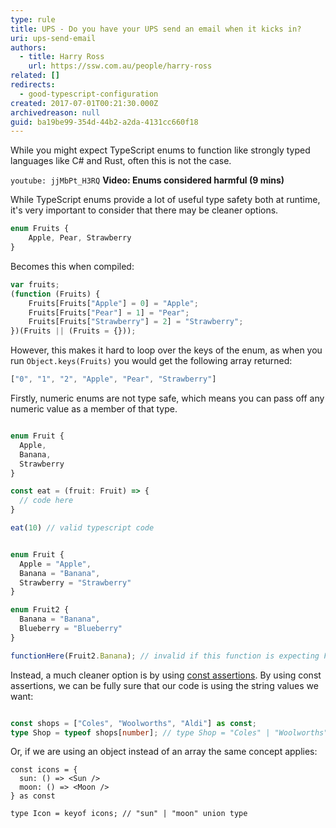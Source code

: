 ```yaml
---
type: rule
title: UPS - Do you have your UPS send an email when it kicks in?
uri: ups-send-email
authors:
  - title: Harry Ross
    url: https://ssw.com.au/people/harry-ross
related: []
redirects:
  - good-typescript-configuration
created: 2017-07-01T00:21:30.000Z
archivedreason: null
guid: ba19be99-354d-44b2-a2da-4131cc660f18
---
```

While you might expect TypeScript enums to function like strongly typed languages like C# and Rust, often this is not the case. 

<!--endintro-->

`youtube: jjMbPt_H3RQ`
**Video: Enums considered harmful (9 mins)**

While TypeScript enums provide a lot of useful type safety both at runtime, it's very important to consider that there may be cleaner options. 

```ts
enum Fruits {
    Apple, Pear, Strawberry
}
```

Becomes this when compiled:

```js
var fruits;
(function (Fruits) {
    Fruits[Fruits["Apple"] = 0] = "Apple";
    Fruits[Fruits["Pear"] = 1] = "Pear";
    Fruits[Fruits["Strawberry"] = 2] = "Strawberry";
})(Fruits || (Fruits = {}));
```

However, this makes it hard to loop over the keys of the enum, as when you run `Object.keys(Fruits)` you would get the following array returned:

```ts
["0", "1", "2", "Apple", "Pear", "Strawberry"] 
```

Firstly, numeric enums are not type safe, which means you can pass off any numeric value as a member of that type. 

```ts

enum Fruit {
  Apple, 
  Banana, 
  Strawberry
}

const eat = (fruit: Fruit) => {
  // code here
}

eat(10) // valid typescript code

```



```ts

enum Fruit {
  Apple = "Apple",
  Banana = "Banana",
  Strawberry = "Strawberry"
}

enum Fruit2 {
  Banana = "Banana",
  Blueberry = "Blueberry"
}

functionHere(Fruit2.Banana); // invalid if this function is expecting Fruit

```


Instead, a much cleaner option is by using [const assertions](https://www.typescriptlang.org/docs/handbook/release-notes/typescript-3-4.html#const-assertions). By using const assertions, we can be fully sure that our code is using the string values we want:

```ts

const shops = ["Coles", "Woolworths", "Aldi"] as const;
type Shop = typeof shops[number]; // type Shop = "Coles" | "Woolworths" | "Aldi";

```

Or, if we are using an object instead of an array the same concept applies:


```tsx
const icons = {
  sun: () => <Sun />
  moon: () => <Moon />
} as const

type Icon = keyof icons; // "sun" | "moon" union type

```

